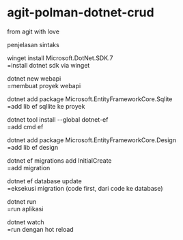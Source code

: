 # agit-polman-dotnet-crud
from agit with love

penjelasan sintaks

winget install Microsoft.DotNet.SDK.7\
=install dotnet sdk via winget

dotnet new webapi\
=membuat proyek webapi

dotnet add package Microsoft.EntityFrameworkCore.Sqlite\
=add lib ef sqllite ke proyek

dotnet tool install --global dotnet-ef\
=add cmd ef

dotnet add package Microsoft.EntityFrameworkCore.Design\
=add lib ef design

dotnet ef migrations add InitialCreate\
=add migration

dotnet ef database update\
=eksekusi migration (code first, dari code ke database)

dotnet run\
=run aplikasi

dotnet watch\
=run dengan hot reload
